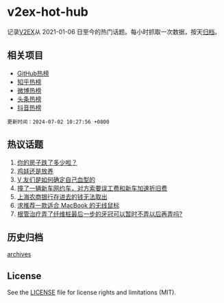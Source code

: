 # v2ex-hot-hub

 记录[V2EX](https://www.v2ex.com/)从 2021-01-06 日至今的热门话题。每小时抓取一次数据，按天[归档](archives)。
 
 ## 相关项目

- [GitHub热榜](https://github.com/lonnyzhang423/github-hot-hub)
- [知乎热榜](https://github.com/lonnyzhang423/zhihu-hot-hub)
- [微博热榜](https://github.com/lonnyzhang423/weibo-hot-hub)
- [头条热榜](https://github.com/lonnyzhang423/toutiao-hot-hub)
- [抖音热榜](https://github.com/lonnyzhang423/douyin-hot-hub)


 `更新时间：2024-07-02 10:27:56 +0800`

## 热议话题

1. [你的房子跌了多少啦？](https://www.v2ex.com/t/1054110)
1. [鸡娃还是放养](https://www.v2ex.com/t/1053880)
1. [V 友们是如何确定自己血型的](https://www.v2ex.com/t/1053957)
1. [撞了一辆新车网约车，对方索要误工费和新车加速折旧费](https://www.v2ex.com/t/1053868)
1. [上海农商银行存进去的钱无法取出](https://www.v2ex.com/t/1053929)
1. [求推荐一款适合 MacBook 的无线鼠标](https://www.v2ex.com/t/1053881)
1. [根管治疗弄了纤维桩最后一步的牙冠可以暂时不弄以后再弄吗?](https://www.v2ex.com/t/1053861)

## 历史归档

[archives](archives)

## License

See the [LICENSE](LICENSE) file for license rights and limitations (MIT).

